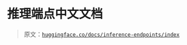 # 推理端点中文文档

> 原文：[`huggingface.co/docs/inference-endpoints/index`](https://huggingface.co/docs/inference-endpoints/index)
